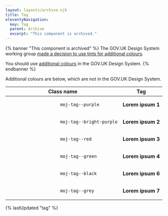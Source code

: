 ```yaml
---
layout: layouts/archive.njk
title: Tag
eleventyNavigation:
  key: Tag
  parent: Archive
  excerpt: "This component is archived."
---
```


{% banner "This component is archived" %}
The GOV.UK Design System working group [made a decision to use tints for additional colours](https://github.com/alphagov/govuk-design-system-backlog/issues/62#issuecomment-590800378).

You should use [additional colours](https://design-system.service.gov.uk/components/tag/#additional-colours) in the GOV.UK Design System.
{% endbanner %}

Additional colours are below, which are not in the GOV.UK Design System.

<table class="govuk-table">
    <thead class="govuk-table__head">
        <tr class="govuk-table__row">
            <th class="govuk-table__header" scope="col">
                Class name
            </th>
            <th class="govuk-table__header" scope="col">
                Tag
            </th>
        </tr>
    </thead>
    <tbody class="govuk-table__body">
        <tr class="govuk-table__row">
            <td class="govuk-table__cell">
                <code>
                    moj-tag--purple
                </code>
            </td>
            <td class="govuk-table__cell">
                <strong aria-label="Lorem ipsum 1" class="govuk-tag moj-tag--purple" title="Lorem ipsum 1">
                    Lorem ipsum 1
                </strong>
            </td>
        </tr>
        <tr class="govuk-table__row">
            <td class="govuk-table__cell">
                <code>
                    moj-tag--bright-purple
                </code>
            </td>
            <td class="govuk-table__cell">
                <strong aria-label="Lorem ipsum 2" class="govuk-tag moj-tag--bright-purple" title="Lorem ipsum 2">
                    Lorem ipsum 2
                </strong>
            </td>
        </tr>
        <tr class="govuk-table__row">
            <td class="govuk-table__cell">
                <code>
                    moj-tag--red
                </code>
            </td>
            <td class="govuk-table__cell">
                <strong aria-label="Lorem ipsum 3" class="govuk-tag moj-tag--red" title="Lorem ipsum 3">
                    Lorem ipsum 3
                </strong>
            </td>
        </tr>
        <tr class="govuk-table__row">
            <td class="govuk-table__cell">
                <code>
                    moj-tag--green
                </code>
            </td>
            <td class="govuk-table__cell">
                <strong aria-label="Lorem ipsum 4" class="govuk-tag moj-tag--green" title="Lorem ipsum 5">
                    Lorem ipsum 4
                </strong>
            </td>
        </tr>
        <!-- <tr class="govuk-table__row">
            <td class="govuk-table__cell">
                <code>
                    moj-tag--blue
                </code>
            </td>
            <td class="govuk-table__cell">
                <strong aria-label="Lorem ipsum 5" class="govuk-tag moj-tag--blue" title="Lorem ipsum 6">
                    Lorem ipsum 5
                </strong>
            </td>
        </tr> -->
        <tr class="govuk-table__row">
            <td class="govuk-table__cell">
                <code>
                    moj-tag--black
                </code>
            </td>
            <td class="govuk-table__cell">
                <strong aria-label="Lorem ipsum 6" class="govuk-tag moj-tag--black" title="Lorem ipsum 7">
                    Lorem ipsum 6
                </strong>
            </td>
        </tr>
        <tr class="govuk-table__row">
            <td class="govuk-table__cell">
                <code>
                    moj-tag--grey
                </code>
            </td>
            <td class="govuk-table__cell">
                <strong aria-label="Lorem ipsum 7" class="govuk-tag moj-tag--grey" title="Lorem ipsum 8">
                    Lorem ipsum 7
                </strong>
            </td>
        </tr>
    </tbody>
</table>

{% lastUpdated "tag" %}
